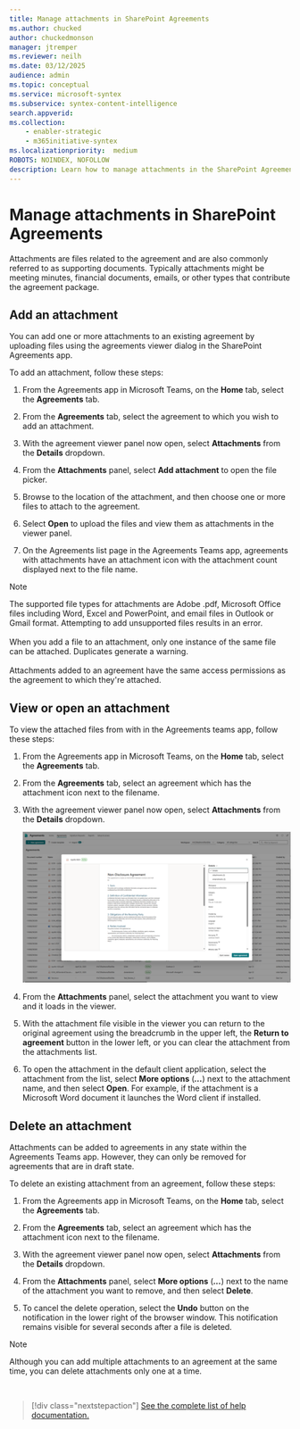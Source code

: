```yaml
---
title: Manage attachments in SharePoint Agreements
ms.author: chucked
author: chuckedmonson
manager: jtremper
ms.reviewer: neilh
ms.date: 03/12/2025
audience: admin
ms.topic: conceptual
ms.service: microsoft-syntex
ms.subservice: syntex-content-intelligence
search.appverid: 
ms.collection: 
    - enabler-strategic
    - m365initiative-syntex
ms.localizationpriority:  medium
ROBOTS: NOINDEX, NOFOLLOW
description: Learn how to manage attachments in the SharePoint Agreements solution.
---
```


# Manage attachments in SharePoint Agreements

Attachments are files related to the agreement and are also commonly referred to as supporting documents. Typically attachments might be meeting minutes, financial documents, emails, or other types that contribute the agreement package.

## Add an attachment

You can add one or more attachments to an existing agreement by uploading files using the agreements viewer dialog in the SharePoint Agreements app.

To add an attachment, follow these steps:

1. From the Agreements app in Microsoft Teams, on the **Home** tab, select the **Agreements** tab.

2. From the **Agreements** tab, select the agreement to which you wish to add an attachment.

3. With the agreement viewer panel now open, select **Attachments** from the **Details** dropdown.

4. From the **Attachments** panel, select **Add attachment** to open the file picker.

5. Browse to the location of the attachment, and then choose one or more files to attach to the agreement.

6. Select **Open** to upload the files and view them as attachments in the viewer panel.

7. On the Agreements list page in the Agreements Teams app, agreements with attachments have an attachment icon with the attachment count displayed next to the file name.

> [!NOTE]
> The supported file types for attachments are Adobe .pdf, Microsoft Office files including Word, Excel and PowerPoint, and email files in Outlook or Gmail format. Attempting to add unsupported files results in an error.<br><br>
> When you add a file to an attachment, only one instance of the same file can be attached. Duplicates generate a warning.<br><br>
> Attachments added to an agreement have the same access permissions as the agreement to which they're attached.

## View or open an attachment

To view the attached files from with in the Agreements teams app, follow these steps:

1. From the Agreements app in Microsoft Teams, on the **Home** tab, select the **Agreements** tab.

2. From the **Agreements** tab, select an agreement which has the attachment icon next to the filename.

3. With the agreement viewer panel now open, select **Attachments** from the **Details** dropdown.

   ![A screenshot of the agreement viewer page.](../../media/content-understanding/agreements-attachmentsdropdown.png)

4. From the **Attachments** panel, select the attachment you want to view and it loads in the viewer.

5. With the attachment file visible in the viewer you can return to the original agreement using the breadcrumb in the upper left, the **Return to agreement** button in the lower left, or you can clear the attachment from the attachments list.

6. To open the attachment in the default client application, select the attachment from the list, select **More options** (***...***) next to the attachment name, and then select **Open**. For example, if the attachment is a Microsoft Word document it launches the Word client if installed.

## Delete an attachment

Attachments can be added to agreements in any state within the Agreements Teams app. However, they can only be removed for agreements that are in draft state.

To delete an existing attachment from an agreement, follow these steps:

1. From the Agreements app in Microsoft Teams, on the **Home** tab, select the **Agreements** tab.

2. From the **Agreements** tab, select an agreement which has the attachment icon next to the filename.

3. With the agreement viewer panel now open, select **Attachments** from the **Details** dropdown.

4. From the **Attachments** panel, select **More options** (***...***) next to the name of the attachment you want to remove, and then select **Delete**.

5. To cancel the delete operation, select the **Undo** button on the notification in the lower right of the browser window. This notification remains visible for several seconds after a file is deleted.

> [!NOTE]
> Although you can add multiple attachments to an agreement at the same time, you can delete attachments only one at a time.

<br>

> [!div class="nextstepaction"]
> [See the complete list of help documentation.](agreements-overview.md#help-documentation)






